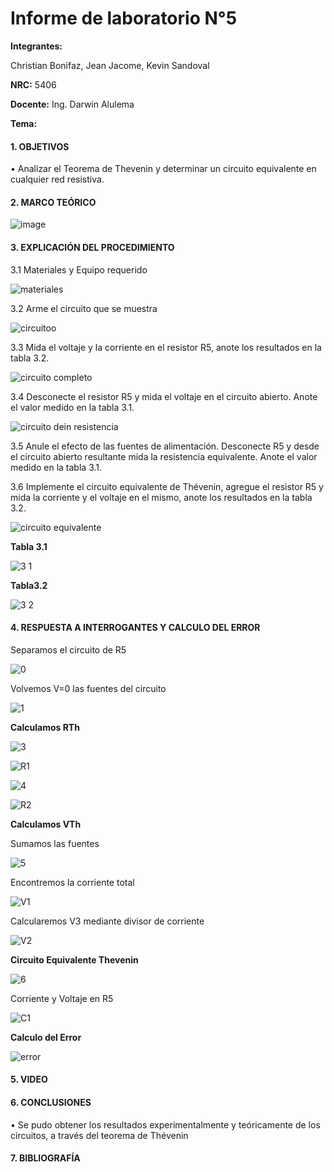 # Informe de laboratorio N°5

**Integrantes:**

Christian Bonifaz, Jean Jacome, Kevin Sandoval

**NRC:** 5406

**Docente:** Ing. Darwin Alulema

**Tema:** 

#### 1. OBJETIVOS 

• Analizar el Teorema de Thevenin y determinar un circuito equivalente en cualquier red resistiva.

#### 2. MARCO TEÓRICO 

![image](https://user-images.githubusercontent.com/85208164/126564281-8aa0e3a6-078e-45c0-ac6a-da8469a56989.png)

#### 3. EXPLICACIÓN DEL PROCEDIMIENTO

3.1 Materiales y Equipo requerido

![materiales](https://user-images.githubusercontent.com/84586968/126590985-29842eb0-b735-4c54-b4b8-e94ba825fe75.PNG)

3.2 Arme el circuito que se muestra

![circuitoo](https://user-images.githubusercontent.com/84586968/126590916-5100025d-cc04-4330-a8b4-ea2c598b39d6.PNG)

3.3 Mida el voltaje y la corriente en el resistor R5, anote los resultados en la tabla 3.2.

![circuito completo](https://user-images.githubusercontent.com/84586968/126590917-32aeb976-b136-417e-b45a-056f7244c143.PNG)

3.4 Desconecte el resistor R5 y mida el voltaje en el circuito abierto. Anote el valor medido en la tabla 3.1.

![circuito dein resistencia](https://user-images.githubusercontent.com/84586968/126590920-7746ca76-90b4-4297-8596-458f7844343a.PNG)

3.5 Anule el efecto de las fuentes de alimentación. Desconecte R5 y desde el circuito abierto resultante mida la resistencia equivalente. Anote el valor medido en la tabla 3.1.

3.6 Implemente el circuito equivalente de Thévenin, agregue el resistor R5 y mida la corriente y el voltaje en el mismo, anote los resultados en la tabla 3.2.

![circuito equivalente](https://user-images.githubusercontent.com/84586968/126590919-6300563b-7ccd-43d1-82ba-70d3c0c9bdf9.PNG)

**Tabla 3.1**

![3 1](https://user-images.githubusercontent.com/84586968/126591260-12e7eb42-22b4-46d3-a546-76d20a49d89c.PNG)

**Tabla3.2**

![3 2](https://user-images.githubusercontent.com/84586968/126591255-7877023c-e9f8-49f9-8f02-fdaeb18b77c7.PNG)

#### 4. RESPUESTA A INTERROGANTES Y CALCULO DEL ERROR

Separamos el circuito de R5

![0](https://user-images.githubusercontent.com/84586968/126592041-91cbfd14-7300-41e2-ab21-3af9dbd045f4.png)

Volvemos V=0 las fuentes del circuito

![1](https://user-images.githubusercontent.com/84586968/126592042-87b73928-103b-4c5f-9cc4-8fb81c1871f4.PNG)

**Calculamos RTh**

![3](https://user-images.githubusercontent.com/84586968/126592044-213d5722-6e7a-4574-bfbb-1fe532ad160c.PNG)

![R1](https://user-images.githubusercontent.com/84586968/126592613-a723d3df-8422-4568-adcd-9f672a1b629f.PNG)

![4](https://user-images.githubusercontent.com/84586968/126592045-15f129b6-c1e8-4ffc-bd3b-0f518a438d8e.PNG)

![R2](https://user-images.githubusercontent.com/84586968/126592614-3252427a-ef5c-43fa-837c-c4327412a4f9.PNG)

**Calculamos VTh**

Sumamos las fuentes

![5](https://user-images.githubusercontent.com/84586968/126592035-0772cea9-5384-4214-96c4-30f944294dc3.PNG)

Encontremos la corriente total

![V1](https://user-images.githubusercontent.com/84586968/126592615-44b0e59b-b9b8-4cdb-a714-e6fb882e0234.PNG)

Calcularemos V3 mediante divisor de corriente

![V2](https://user-images.githubusercontent.com/84586968/126592616-98528b8b-5bc1-48cd-b86c-6c509ff68709.PNG)

**Circuito Equivalente Thevenin**

![6](https://user-images.githubusercontent.com/84586968/126592039-4386f7c0-72f5-41cf-9d87-42c90cda0c96.PNG)

Corriente  y Voltaje en R5

![C1](https://user-images.githubusercontent.com/84586968/126592618-687e5219-0924-4fd0-b2d0-0cbd570bf214.PNG)

**Calculo del Error**

![error](https://user-images.githubusercontent.com/84586968/126593360-8557c932-1f3a-46ef-8b6b-888c5a36e195.PNG)


#### 5. VIDEO

#### 6. CONCLUSIONES 

• Se pudo obtener los resultados experimentalmente y teóricamente de los circuitos, a través del teorema de Thévenin



#### 7. BIBLIOGRAFÍA
